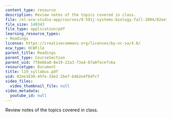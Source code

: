 ```yaml
---
content_type: resource
description: Review notes of the topics covered in class.
file: /ol-ocw-studio-app/courses/8-591j-systems-biology-fall-2004/02ee163645fe2de22befb4b2e4f6dfc7_l19_syllabus.pdf
file_size: 149343
file_type: application/pdf
learning_resource_types:
- Readings
license: https://creativecommons.org/licenses/by-nc-sa/4.0/
ocw_type: OCWFile
parent_title: Readings
parent_type: CourseSection
parent_uid: 7f8e6ba8-8e19-22a3-f3a4-87a8fecefc6a
resourcetype: Document
title: l19_syllabus.pdf
uid: 02ee1636-45fe-2de2-2bef-b4b2e4f6dfc7
video_files:
  video_thumbnail_file: null
video_metadata:
  youtube_id: null
---
```

Review notes of the topics covered in class.